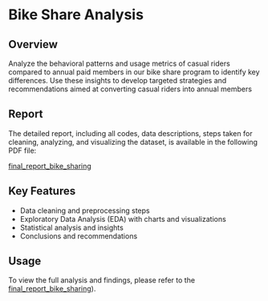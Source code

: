 # Bike Share Analysis

## Overview
Analyze the behavioral patterns and usage metrics of casual riders compared to annual
paid members in our bike share program to identify key differences. Use these insights to
develop targeted strategies and recommendations aimed at converting casual riders into
annual members

## Report
The detailed report, including all codes, data descriptions, steps taken for cleaning, analyzing, and visualizing the dataset, is available in the following PDF file:

[final_report_bike_sharing](https://github.com/RishabhInsights/DataVizMagic/blob/main/final_report_bike_sharing.pdf)

## Key Features
- Data cleaning and preprocessing steps
- Exploratory Data Analysis (EDA) with charts and visualizations
- Statistical analysis and insights
- Conclusions and recommendations

## Usage
To view the full analysis and findings, please refer to the [final_report_bike_sharing](https://github.com/RishabhInsights/DataVizMagic/blob/main/final_report_bike_sharing.pdf)).
